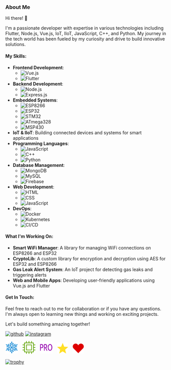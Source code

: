 ### About Me

Hi there! 👋

I'm a passionate developer with expertise in various technologies including Flutter, Node.js, Vue.js, IoT, IIoT, JavaScript, C++, and Python. My journey in the tech world has been fueled by my curiosity and drive to build innovative solutions.

#### My Skills:
- **Frontend Development**:
  - ![Vue.js](https://img.shields.io/badge/Vue.js-35495E?style=for-the-badge&logo=vue.js&logoColor=4FC08D)
  - ![Flutter](https://img.shields.io/badge/Flutter-02569B?style=for-the-badge&logo=flutter&logoColor=white)
- **Backend Development**:
  - ![Node.js](https://img.shields.io/badge/Node.js-339933?style=for-the-badge&logo=node.js&logoColor=white)
  - ![Express.js](https://img.shields.io/badge/Express.js-000000?style=for-the-badge&logo=express&logoColor=white)
- **Embedded Systems**:
  - ![ESP8266](https://img.shields.io/badge/ESP8266-000000?style=for-the-badge&logo=espressif&logoColor=white)
  - ![ESP32](https://img.shields.io/badge/ESP32-000000?style=for-the-badge&logo=espressif&logoColor=white)
  - ![STM32](https://img.shields.io/badge/STM32-03234B?style=for-the-badge&logo=stmicroelectronics&logoColor=white)
  - ![ATmega328](https://img.shields.io/badge/ATmega328-002B36?style=for-the-badge&logo=arduino&logoColor=white)
  - ![MSP430](https://img.shields.io/badge/MSP430-FF1709?style=for-the-badge&logo=texas-instruments&logoColor=white)
- **IoT & IIoT**: Building connected devices and systems for smart applications
- **Programming Languages**:
  - ![JavaScript](https://img.shields.io/badge/JavaScript-F7DF1E?style=for-the-badge&logo=javascript&logoColor=black)
  - ![C++](https://img.shields.io/badge/C++-00599C?style=for-the-badge&logo=cplusplus&logoColor=white)
  - ![Python](https://img.shields.io/badge/Python-3776AB?style=for-the-badge&logo=python&logoColor=white)
- **Database Management**:
  - ![MongoDB](https://img.shields.io/badge/MongoDB-47A248?style=for-the-badge&logo=mongodb&logoColor=white)
  - ![MySQL](https://img.shields.io/badge/MySQL-4479A1?style=for-the-badge&logo=mysql&logoColor=white)
  - ![Firebase](https://img.shields.io/badge/Firebase-FFCA28?style=for-the-badge&logo=firebase&logoColor=black)
- **Web Development**:
  - ![HTML](https://img.shields.io/badge/HTML5-E34F26?style=for-the-badge&logo=html5&logoColor=white)
  - ![CSS](https://img.shields.io/badge/CSS3-1572B6?style=for-the-badge&logo=css3&logoColor=white)
  - ![JavaScript](https://img.shields.io/badge/JavaScript-F7DF1E?style=for-the-badge&logo=javascript&logoColor=black)
- **DevOps**:
  - ![Docker](https://img.shields.io/badge/Docker-2496ED?style=for-the-badge&logo=docker&logoColor=white)
  - ![Kubernetes](https://img.shields.io/badge/Kubernetes-326CE5?style=for-the-badge&logo=kubernetes&logoColor=white)
  - ![CI/CD](https://img.shields.io/badge/CI/CD-0052CC?style=for-the-badge&logo=githubactions&logoColor=white)

#### What I'm Working On:
- **Smart WiFi Manager**: A library for managing WiFi connections on ESP8266 and ESP32
- **CryptoLib**: A custom library for encryption and decryption using AES for ESP32 and ESP8266
- **Gas Leak Alert System**: An IoT project for detecting gas leaks and triggering alerts
- **Web and Mobile Apps**: Developing user-friendly applications using Vue.js and Flutter

#### Get In Touch:
Feel free to reach out to me for collaboration or if you have any questions. I'm always open to learning new things and working on exciting projects.

Let's build something amazing together!

[<img src='https://cdn.jsdelivr.net/npm/simple-icons@3.0.1/icons/github.svg' alt='github' height='40'>](https://github.com/nagarChinmay)  [<img src='https://cdn.jsdelivr.net/npm/simple-icons@3.0.1/icons/instagram.svg' alt='instagram' height='40'>](https://www.instagram.com/chinmay5060_/)  

<a href='https://archiveprogram.github.com/'><img src='https://raw.githubusercontent.com/acervenky/animated-github-badges/master/assets/acbadge.gif' width='40' height='40'></a> <a href='https://docs.github.com/en/developers'><img src='https://raw.githubusercontent.com/acervenky/animated-github-badges/master/assets/devbadge.gif' width='40' height='40'></a> <a href='https://github.com/pricing'><img src='https://raw.githubusercontent.com/acervenky/animated-github-badges/master/assets/pro.gif' width='40' height='40'></a> <a href='https://stars.github.com/'><img src='https://raw.githubusercontent.com/acervenky/animated-github-badges/master/assets/starbadge.gif' width='35' height='35'></a> <a href='https://docs.github.com/en/github/supporting-the-open-source-community-with-github-sponsors'><img src='https://raw.githubusercontent.com/acervenky/animated-github-badges/master/assets/sponsorbadge.gif' width='35' height='35'></a> 

[![trophy](https://github-profile-trophy.vercel.app/?username=nagarChinmay)](https://github.com/ryo-ma/github-profile-trophy)

